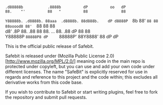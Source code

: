     .d88888b           .8888b          dP          oo   dP   
    88.    "'          88   "          88               88   
   `Y88888b. .d8888b. 88aaa  .d8888b. 88d888b.    dP d8888P 
          `8b 88'  `88 88     88ooood8 88'  `88    88   88   
    d8'   .8P 88.  .88 88     88.  ... 88.  .88 dP 88   88   
     Y88888P  `88888P8 dP     `88888P' 88Y8888' 88 dP   dP   
                                                         
                                                         
This is the official public release of Safebit.

Safebit is released under (Mozilla Public License 2.0)[http://www.mozilla.org/MPL/2.0/]
meaning code in the main repo is protected under copyleft, but you can use and add your own code under different licenses.
The name "SafeBit" is explicitly reserved for use in regards and reference to this project and the code within; 
this excludes all derivative works from this code base.  


If you wish to contribute to Safebit or start writing plugins, feel free to fork the repository 
and submit pull requests. 




